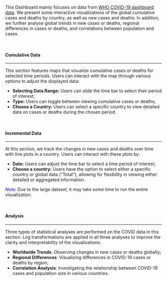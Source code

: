 This Dashboard mainly focuses on data from [WHO COVID-19 dashboard data](https://data.who.int/dashboards/covid19/data?n=c). We present some interactive visualizations of the global cumulative cases and deaths by country, as well as new cases and deaths. In addition, we further analyse global trends in new cases or deaths, regional differences in cases or deaths, and correlations between population and cases.

 

<h4>Cumulative Data</h4>
<hr style="margin-top: 0;">

This section features maps that visualize cumulative cases or deaths for selected time periods. Users can interact with the map through various options to adjust the displayed data:

-   **Selecting Data Range:** Users can slide the time bar to select their period of interest;
-   **Type:** Users can toggle between viewing cumulative cases or deaths;
-   **Choose a Country:** Users can select a specific country to view detailed data on cases or deaths during the chosen period.

 

<h4>Incremental Data</h4>
<hr style="margin-top: 0;">

At this section, we track the changes in new cases and deaths over time with line plots in a country. Users can interact with these plots by:

-   **Date:** Users can adjust the time bar to select a time period of interest;
-   **Choose a country:** Users have the option to select either a specific country or global data ("Total"), allowing for flexibility in viewing either detailed or aggregated information.

<span style="color:blue"> *Note:* </span> Due to the large dataset, it may take some time to run the entire visualization.

 

<h4>Analysis</h4>

<hr style="margin-top: 0;">

Three types of statistical analyses are performed on the COVID data in this section. Log transformations are applied in all three analyses to improve the clarity and interpretability of the visualizations:

-   **Worldwide Trends**: Observing changes in new cases or deaths globally;
-   **Regional Differences**: Visualizing differences in COVID-19 cases or deaths by region;
-   **Correlation Analysis**: Investigating the relationship between COVID-19 cases and population size in various countries.

 
